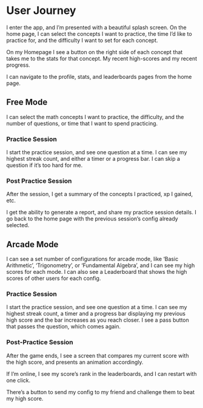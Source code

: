 # User Journey

I enter the app, and I’m presented with a beautiful splash screen. On the home page, I can select the concepts I want to practice, the time I’d like to practice for, and the difficulty I want to set for each concept. 

On my Homepage I see a button on the right side of each concept that takes me to the stats for that concept. My recent high-scores and my recent progress.

I can navigate to the profile, stats, and leaderboards pages from the home page. 

## Free Mode
I can select the math concepts I want to practice, the difficulty, and the number of questions, or time that I want to spend practicing.

### Practice Session
I start the practice session, and see one question at a time. I can see my highest streak count, and either a timer or a progress bar. I can skip a question if it’s too hard for me. 

### Post Practice Session

After the session, I get a summary of the concepts I practiced, xp I gained, etc.

I get the ability to generate a report, and share my practice session details. I go back to the home page with the previous session’s config already selected. 


## Arcade Mode
I can see a set number of configurations for arcade mode, like ‘Basic Arithmetic’, ‘Trigonometry’, or ‘Fundamental Algebra’, and I can see my high scores for each mode. I can also see a Leaderboard that shows the high scores of other users for each config.

### Practice Session
I start the practice session, and see one question at a time. I can see my highest streak count, a timer and a progress bar displaying my previous high score and the bar increases as you reach closer. I see a pass button that passes the question, which comes again. 

### Post-Practice Session
After the game ends, I see a screen that compares my current score with the high score, and presents an animation accordingly. 

If I’m online, I see my score’s rank in the leaderboards, and I can restart with one click. 

There’s a button to send my config to my friend and challenge them to beat my high score.
